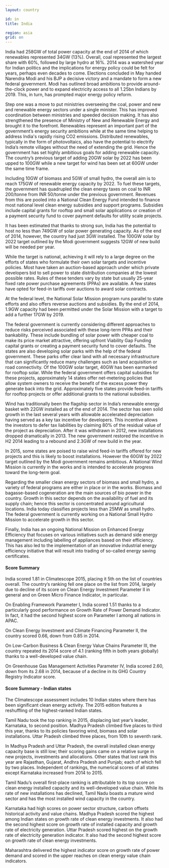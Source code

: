 ```yaml
---
layout: country

id: in
title: India

region: asia
grid: on
---
```


India had 258GW of total power capacity at the end of 2014 of which renewables represented 34GW (13%). Overall, coal represented the largest share with 60%, followed by large hydro at 16%.
2014 was a watershed year for Indian politics and the implications for energy policy could be felt for years, perhaps even decades to come. Elections concluded in May handed Narendra Modi and his BJP a decisive victory and a mandate to form a new federal government.
Modi has outlined broad ambitions to provide around-the-clock power and to expand electricity access to all 1.25bn Indians by 2019. This, in turn, has prompted major energy policy reform. 

Step one was a move to put ministries overseeing the coal, power and new and renewable energy sectors under a single minister. This has improved coordination between ministries and speeded decision making. It has also strengthened the presence of Ministry of New and Renewable Energy and brought it to the forefront.
Renewables represent an important part of the government’s energy security ambitions while at the same time helping to address India's rapidly rising CO2 emissions. Distributed renewables, typically in the form of photovoltaics, also have the potential to electrify India’s remote villages without the need of extending the grid. 
Hence the government has set highly ambitious goals for adding renewable capacity. The country’s previous target of adding 20GW solar by 2022 has been upped to 100GW while a new target for wind has been set at 60GW under the same time frame.

Including 10GW of biomass and 5GW of small hydro, the overall aim is to reach 175GW of renewable energy capacity by 2022.
To fuel these targets, the government has quadrupled the clean energy taxes on coal to INR 200/tonne from INR 50/tonne under the previous government. Revenues from this are pooled into a National Clean Energy Fund intended to finance most national level clean energy subsidies and support programs. Subsidies include capital grants for rooftop and small solar applications or creation of a payment security fund to cover payment defaults for utility scale projects.

It has been estimated that thanks to strong sun, India has the potential to host no less than 749GW of solar power generating capacity.  As of the end of 2014, however, the country had just 3GW installed. The 100GW solar by 2022 target outlined by the Modi government suggests 12GW of new build will be needed per year. 

While the target is national, achieving it will rely to a large degree on the efforts of states who formulate their own solar targets and incentive policies. Most have taken an auction-based approach under which private developers bid to sell power to state distribution companies at the lowest possible rates. Rules of these tenders vary by state but usually 25-year fixed rate power purchase agreements (PPAs) are available. A few states have opted for feed-in tariffs over auctions to award solar contracts.

At the federal level, the National Solar Mission program runs parallel to state efforts and also offers reverse auctions and subsidies. By the end of 2014, 1.9GW capacity had been permitted under the Solar Mission with a target to add a further 17GW by 2019.

The federal government is currently considering different approaches to reduce risks perceived associated with these long-term PPAs and their bankability. These include bundling of solar power with cheaper coal to make its price market attractive, offering upfront Viability Gap Funding capital grants or creating a payment security fund to cover defaults. The states are also developing solar parks with the help of the federal government. These parks offer clear land with all necessary infrastructure that can significantly reduce many challenges such as land acquisition or road connectivity. 
Of the 100GW solar target, 40GW has been earmarked for rooftop solar. While the federal government offers capital subsidies for these projects, approximately 14 states offer net-metering policies that allow system owners to receive the benefit of the excess power they generate back into the grid. Approximately five states provide feed-in tariffs for rooftop projects or offer additional grants to the national subsidies.

Wind has traditionally been the flagship sector in India’s renewable energy basket with 22GW installed as of the end of 2014. The sector has seen solid growth in the last several years with allowable accelerated depreciation having served as a key tax incentive for developers. This incentive allows the investors to defer tax liabilities by claiming 80% of the residual value of the project as depreciation. After it was withdrawn in 2012, new installations dropped dramatically in 2013. The new government restored the incentive in H2 2014 leading to a rebound and 2.3GW of new build in the year.

In 2015, some states are poised to raise wind feed-in tariffs offered for new projects and this is likely to boost installations. However the 60GW by 2022 target outlined by the Modi government remains ambitious. A National Wind Mission is currently in the works and is intended to accelerate progress toward the long-term goal.

Regarding the smaller clean energy sectors of biomass and small hydro, a variety of federal programs are either in place or in the works. Biomass and bagasse-based cogeneration are the main sources of bio power in the country. Growth in this sector depends on the availability of fuel and its supply chain; hence this sector is concentrated around agricultural locations.
India today classifies projects less than 25MW as small hydro. The federal government is currently working on a National Small Hydro Mission to accelerate growth in this sector.

Finally, India has an ongoing National Mission on Enhanced Energy Efficiency that focuses on various initiatives such as demand side energy management including labelling of appliances based on their efficiency. This has also led to the implementation of an innovative industrial energy efficiency initiative that will result into trading of so-called energy saving certificates. 

#### Score Summary

India scored 1.81 in Climatescope 2015, placing it 5th on the list of countries overall.  The country’s ranking fell one place on the list from 2014, largely due to decline of its score on Clean Energy Investment Parameter II in general and on Green Micro Finance Indicator, in particular.

On Enabling Framework Parameter I, India scored 1.51 thanks to a particularly good performance on Growth Rate of Power Demand Indicator.  In fact, it had the second highest score on Parameter I among all nations in APAC.

On Clean Energy Investment and Climate Financing Parameter II, the country scored 0.66, down from 0.85 in 2014.

On Low-Carbon Business & Clean Energy Value Chains Parameter III, the country repeated its 2014 score of 4.1 (ranking fifth in both years globally) thanks to a well-developed value chain.

On Greenhouse Gas Management Activities Parameter IV, India scored 2.60, down from its 2.68 in 2014, because of a decline in its GHG Country Registry Indicator score.

#### Score Summary - Indian states

The Climatescope assessment includes 10 Indian states where there has been significant clean energy activity. The 2015 edition features a reshuffling of the highest-ranked Indian states.

Tamil Nadu took the top ranking in 2015, displacing last year’s leader, Karnataka, to second position. Madhya Pradesh climbed five places to third this year, thanks to its policies favoring wind, biomass and solar installations. 
Uttar Pradesh climbed three places, from 10th to seventh rank.

In Madhya Pradesh and Uttar Pradesh, the overall installed clean energy capacity base is still low; their scoring gains came on a relative surge in new projects, investments and allocations.
Other states that lost rank this year are Rajasthan, Gujarat, Andhra Pradesh and Punjab; each of which fell by two places. 
Independent of rankings, the numerical scores of all states except Karnataka increased from 2014 to 2015. 

Tamil Nadu’s overall first-place ranking is attributable to its top score on clean energy installed capacity and its well-developed value chain. While its rate of new installations has declined, Tamil Nadu boasts a mature wind sector and has the most installed wind capacity in the country.

Karnataka had high scores on power sector structure, carbon offsets historical activity and value chains.
Madhya Pradesh scored the highest among Indian states on growth rate of clean energy investments. It also had the second highest score on growth rate of installed capacity and growth rate of electricity generation. 
Uttar Pradesh scored highest on the growth rate of electricity generation indicator. It also had the second highest score on growth rate of clean energy investments. 

Maharashtra delivered the highest indicator score on growth rate of power demand and scored in the upper reaches on clean energy value chain indicators.
